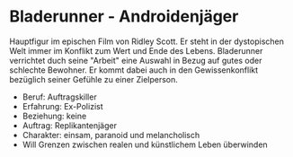 # Bladerunner - Androidenjäger

Hauptfigur im epischen Film von Ridley Scott. Er steht in der dystopischen Welt immer im Konflikt zum Wert und Ende des Lebens.
Bladerunner verrichtet duch seine "Arbeit" eine Auswahl in Bezug auf gutes oder schlechte Bewohner.
Er kommt dabei auch in den Gewissenkonflikt bezüglich seiner Gefühle zu einer Zielperson.
 
* Beruf: Auftragskiller
* Erfahrung: Ex-Polizist
* Beziehung: keine
* Auftrag: Replikantenjäger
* Charakter: einsam, paranoid und melancholisch
* Will Grenzen zwischen realen und künstlichem Leben überwinden